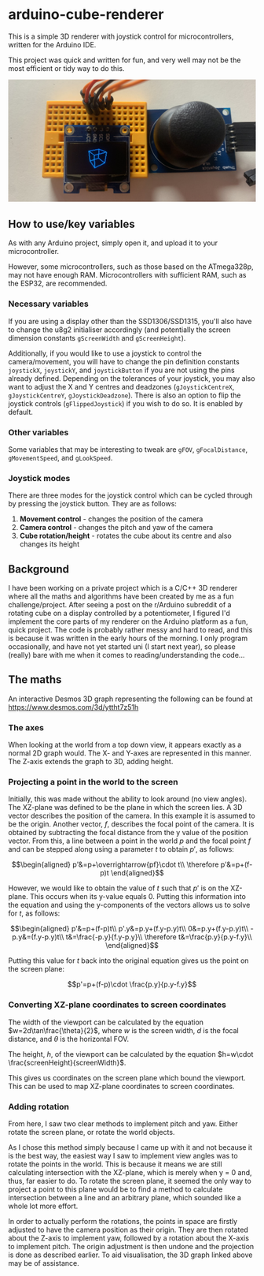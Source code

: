 # arduino-cube-renderer
This is a simple 3D renderer with joystick control for microcontrollers, written for the Arduino IDE.

This project was quick and written for fun, and very well may not be the most efficient or tidy way to do this.

![Picture of the renderer in action](renderer_image.jpg)

## How to use/key variables
As with any Arduino project, simply open it, and upload it to your microcontroller.

However, some microcontrollers, such as those based on the ATmega328p, may not have enough RAM. Microcontrollers with sufficient RAM, such as the ESP32, are recommended.

### Necessary variables
If you are using a display other than the SSD1306/SSD1315, you'll also have to change the u8g2 initialiser accordingly (and potentially the screen dimension constants `gScreenWidth` and `gScreenHeight`).

Additionally, if you would like to use a joystick to control the camera/movement, you will have to change the pin definition constants `joystickX`, `joystickY`, and `joystickButton` if you are not using the pins already defined.
Depending on the tolerances of your joystick, you may also want to adjust the X and Y centres and deadzones (`gJoystickCentreX`, `gJoystickCentreY`, `gJoystickDeadzone`). There is also an option to flip the joystick controls (`gFlippedJoystick`) if you wish to do so. It is enabled by default.

### Other variables
Some variables that may be interesting to tweak are `gFOV`, `gFocalDistance`, `gMovementSpeed`, and `gLookSpeed`.

### Joystick modes
There are three modes for the joystick control which can be cycled through by pressing the joystick button. They are as follows:
1. **Movement control** - changes the position of the camera
2. **Camera control** - changes the pitch and yaw of the camera
3. **Cube rotation/height** - rotates the cube about its centre and also changes its height

## Background
I have been working on a private project which is a C/C++ 3D renderer where all the maths and algorithms have been created by me as a fun challenge/project. After seeing a post on the r/Arduino subreddit of a rotating cube on a display controlled by a potentiometer, I figured I'd implement the core parts of my renderer on the Arduino platform as a fun, quick project. The code is probably rather messy and hard to read, and this is because it was written in the early hours of the morning. I only program occasionally, and have not yet started uni (I start next year), so please (really) bare with me when it comes to reading/understanding the code...

## The maths
An interactive Desmos 3D graph representing the following can be found at https://www.desmos.com/3d/yttht7z51h

### The axes
When looking at the world from a top down view, it appears exactly as a normal 2D graph would. The X- and Y-axes are represented in this manner. The Z-axis extends the graph to 3D, adding height.

### Projecting a point in the world to the screen
Initially, this was made without the ability to look around (no view angles). The XZ-plane was defined to be the plane in which the screen lies. A 3D vector describes the position of the camera. In this example it is assumed to be the origin. Another vector, $f$, describes the focal point of the camera. It is obtained by subtracting the focal distance from the y value of the position vector. From this, a line between a point in the world $p$ and the focal point $f$ and can be stepped along using a parameter $t$ to obtain $p'$, as follows:

$$\begin{aligned}
p'&=p+\overrightarrow{pf}\cdot t\\
\therefore p'&=p+(f-p)t
\end{aligned}$$

However, we would like to obtain the value of $t$ such that $p'$ is on the XZ-plane. This occurs when its y-value equals 0. Putting this information into the equation and using the y-components of the vectors allows us to solve for $t$, as follows:

$$\begin{aligned}
p'&=p+(f-p)t\\
p'.y&=p.y+(f.y-p.y)t\\
0&=p.y+(f.y-p.y)t\\
-p.y&=(f.y-p.y)t\\
t&=\frac{-p.y}{f.y-p.y}\\
\therefore t&=\frac{p.y}{p.y-f.y}\\
\end{aligned}$$

Putting this value for $t$ back into the original equation gives us the point on the screen plane:

$$p'=p+(f-p)\cdot \frac{p.y}{p.y-f.y}$$

### Converting XZ-plane coordinates to screen coordinates
The width of the viewport can be calculated by the equation $w=2d\tan\frac{\theta}{2}$, where $w$ is the screen width, $d$ is the focal distance, and $\theta$ is the horizontal FOV.

The height, $h$, of the viewport can be calculated by the equation $h=w\cdot \frac{screenHeight}{screenWidth}$.

This gives us coordinates on the screen plane which bound the viewport. This can be used to map XZ-plane coordinates to screen coordinates.

### Adding rotation
From here, I saw two clear methods to implement pitch and yaw. Either rotate the screen plane, or rotate the world objects.

As I chose this method simply because I came up with it and not because it is the best way, the easiest way I saw to implement view angles was to rotate the points in the world. This is because it means we are still calculating intersection with the XZ-plane, which is merely when y = 0 and, thus, far easier to do. To rotate the screen plane, it seemed the only way to project a point to this plane would be to find a method to calculate intersection between a line and an arbitrary plane, which sounded like a whole lot more effort.

In order to actually perform the rotations, the points in space are firstly adjusted to have the camera position as their origin. They are then rotated about the Z-axis to implement yaw, followed by a rotation about the X-axis to implement pitch. The origin adjustment is then undone and the projection is done as described earlier. To aid visualisation, the 3D graph linked above may be of assistance.
